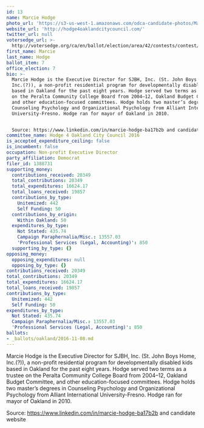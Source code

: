 ```yaml
---
id: 13
name: Marcie Hodge
photo_url: 'https://s3-us-west-1.amazonaws.com/odca-candidate-photos/Marcie-Hodge.png'
website_url: 'http://hodge4oaklandcitycouncil.com/'
twitter_url: null
votersedge_url: >-
  http://votersedge.org/ca/en/ballot/election/area/42/contests/contest/13238/candidate/130761?&county=Alameda%20County&election_authority_id=1
first_name: Marcie
last_name: Hodge
ballot_item: 7
office_election: 7
bio: >-
  Marcie Hodge is the Executive Director for SJBH, Inc. (St. John Boys Home,
  Inc.(?)), a non-profit residential program for developmentally disabled kids
  based in Oakland for the past eight years. Hodge served two terms as a trustee
  on the Peralta Community College Board from 2004–12, Oakland Budget Committee,
  and other education-focused committees. Hodge holds two master’s degrees in
  Counseling Psychology and Organizational Psychology from Alliant International
  University-Fresno. Hodge ran for mayor of Oakland in 2010. 


  Source: https://www.linkedin.com/in/marcie-hodge-ba17b2b and candidate website
committee_name: Hodge 4 Oakland City Council 2016
is_accepted_expenditure_ceiling: false
is_incumbent: false
occupation: Non-profit Executive Director
party_affiliation: Democrat
filer_id: 1388731
supporting_money:
  contributions_received: 20349
  total_contributions: 20349
  total_expenditures: 16624.17
  total_loans_received: 19857
  contributions_by_type:
    Unitemized: 442
    Self Funding: 50
  contributions_by_origin:
    Within Oakland: 50
  expenditures_by_type:
    Not Stated: 435.74
    Campaign Paraphernalia/Misc.: 13557.03
    'Professional Services (Legal, Accounting)': 850
  supporting_by_type: {}
opposing_money:
  opposing_expenditures: null
  opposing_by_type: {}
contributions_received: 20349
total_contributions: 20349
total_expenditures: 16624.17
total_loans_received: 19857
contributions_by_type:
  Unitemized: 442
  Self Funding: 50
expenditures_by_type:
  Not Stated: 435.74
  Campaign Paraphernalia/Misc.: 13557.03
  'Professional Services (Legal, Accounting)': 850
ballots:
- _ballots/oakland/2016-11-08.md
---
```

Marcie Hodge is the Executive Director for SJBH, Inc. (St. John Boys Home, Inc.(?)), a non-profit residential program for developmentally disabled kids based in Oakland for the past eight years. Hodge served two terms as a trustee on the Peralta Community College Board from 2004–12, Oakland Budget Committee, and other education-focused committees. Hodge holds two master’s degrees in Counseling Psychology and Organizational Psychology from Alliant International University-Fresno. Hodge ran for mayor of Oakland in 2010. 

Source: https://www.linkedin.com/in/marcie-hodge-ba17b2b and candidate website
